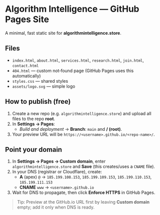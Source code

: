 # Algorithm Intelligence — GitHub Pages Site

A minimal, fast static site for **algorithmintelligence.store**.

## Files
- `index.html`, `about.html`, `services.html`, `research.html`, `join.html`, `contact.html`
- `404.html` — custom not‑found page (GitHub Pages uses this automatically)
- `styles.css` — shared styles
- `assets/logo.svg` — simple logo

## How to publish (free)
1. Create a new repo (e.g. `algorithmintelligence.store`) and upload all files to the repo **root**.
2. In **Settings → Pages**:
   - *Build and deployment* → **Branch**: `main` and **/ (root)**.
3. Your preview URL will be `https://<username>.github.io/<repo-name>/`.

## Point your domain
1. In **Settings → Pages → Custom domain**, enter `algorithmintelligence.store` and **Save** (this creates/uses a `CNAME` file).
2. In your DNS (registrar or Cloudflare), create:
   - **A** (apex) `@` → `185.199.108.153`, `185.199.109.153`, `185.199.110.153`, `185.199.111.153`
   - **CNAME** `www` → `<username>.github.io`
3. Wait for DNS to propagate, then click **Enforce HTTPS** in GitHub Pages.

> Tip: Preview at the GitHub.io URL first by leaving **Custom domain** empty; add it only when DNS is ready.
